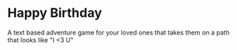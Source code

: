 # Happy Birthday
A text based adventure game for your loved ones that takes them on a path that looks like "I <3 U"
